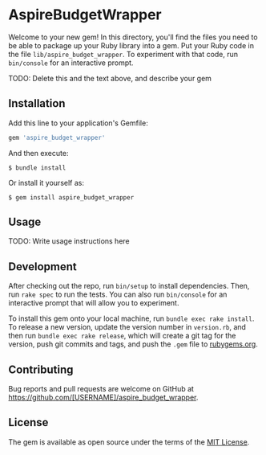 # AspireBudgetWrapper

Welcome to your new gem! In this directory, you'll find the files you need to be able to package up your Ruby library into a gem. Put your Ruby code in the file `lib/aspire_budget_wrapper`. To experiment with that code, run `bin/console` for an interactive prompt.

TODO: Delete this and the text above, and describe your gem

## Installation

Add this line to your application's Gemfile:

```ruby
gem 'aspire_budget_wrapper'
```

And then execute:

    $ bundle install

Or install it yourself as:

    $ gem install aspire_budget_wrapper

## Usage

TODO: Write usage instructions here

## Development

After checking out the repo, run `bin/setup` to install dependencies. Then, run `rake spec` to run the tests. You can also run `bin/console` for an interactive prompt that will allow you to experiment.

To install this gem onto your local machine, run `bundle exec rake install`. To release a new version, update the version number in `version.rb`, and then run `bundle exec rake release`, which will create a git tag for the version, push git commits and tags, and push the `.gem` file to [rubygems.org](https://rubygems.org).

## Contributing

Bug reports and pull requests are welcome on GitHub at https://github.com/[USERNAME]/aspire_budget_wrapper.


## License

The gem is available as open source under the terms of the [MIT License](https://opensource.org/licenses/MIT).
